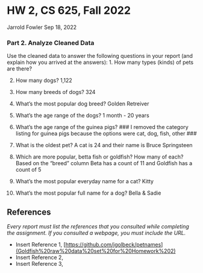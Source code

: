 HW 2, CS 625, Fall 2022
================
Jarrold Fowler
Sep 18, 2022

### Part 2. Analyze Cleaned Data

Use the cleaned data to answer the following questions in your report
(and explain how you arrived at the answers): 1. How many types (kinds)
of pets are there?

2.  How many dogs? 1,122

3.  How many breeds of dogs? 324

4.  What’s the most popular dog breed? Golden Retreiver

5.  What’s the age range of the dogs? 1 month - 20 years

6.  What’s the age range of the guinea pigs? \### I removed the category
    listing for guinea pigs because the options were cat, dog, fish,
    other \###

7.  What is the oldest pet? A cat is 24 and their name is Bruce
    Springsteen

8.  Which are more popular, betta fish or goldfish? How many of each?
    Based on the “breed” column Beta has a count of 11 and Goldfish has
    a count of 5

9.  What’s the most popular everyday name for a cat? Kitty

10. What’s the most popular full name for a dog? Bella & Sadie

## References

*Every report must list the references that you consulted while
completing the assignment. If you consulted a webpage, you must include
the URL.*

-   Insert Reference 1,
    [https://github.com/jgolbeck/petnames](Goldfish%20raw%20data%20set%20for%20Homework%202)
-   Insert Reference 2,
-   Insert Reference 3,
